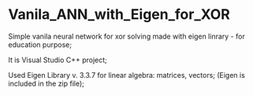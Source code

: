 # Vanila_ANN_with_Eigen_for_XOR
Simple vanila neural network for xor solving made with eigen linrary - for education purpose;

It is Visual Studio C++ project;

Used Eigen Library v. 3.3.7 for linear algebra: matrices, vectors;
(Eigen is included in the zip file);
